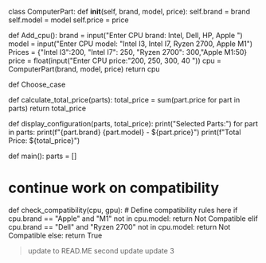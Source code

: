 class ComputerPart:
    def __init__(self, brand, model, price):
        self.brand = brand
        self.model = model
        self.price = price

def Add_cpu():
    brand = input("Enter CPU brand: Intel, Dell, HP, Apple ")
    model = input("Enter CPU model: "Intel I3, Intel I7, Ryzen 2700, Apple M1")
    Prices = {"Intel I3":200, "Intel I7": 250, "Ryzen 2700": 300,"Apple M1:50}
    price = float(input("Enter CPU price:"200, 250, 300, 40 "))
    cpu = ComputerPart(brand, model, price)
    return cpu
    
def Choose_case
    

def calculate_total_price(parts):
    total_price = sum(part.price for part in parts)
    return total_price

def display_configuration(parts, total_price):
    print("Selected Parts:")
    for part in parts:
        print(f"{part.brand} {part.model} - ${part.price}")
    print(f"Total Price: ${total_price}")

def main():
    parts = []
    
# continue work on compatibility
def check_compatibility(cpu, gpu):
    # Define compatibility rules here
    if cpu.brand == "Apple" and "M1" not in cpu.model:
        return Not Compatible
    elif cpu.brand == "Dell" and "Ryzen 2700" not in cpu.model:
        return Not Compatible
    else:
        return True

>update to READ.ME
>second update
>update 3
